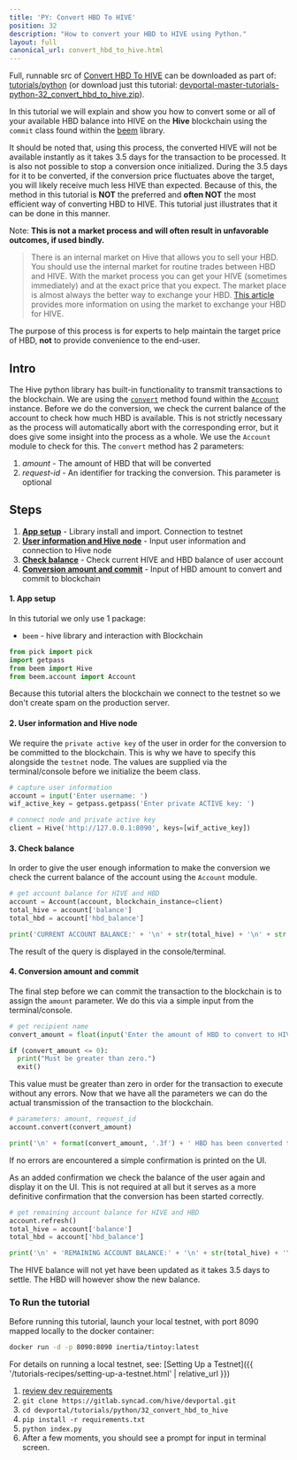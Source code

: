 ```yaml
---
title: 'PY: Convert HBD To HIVE'
position: 32
description: "How to convert your HBD to HIVE using Python."
layout: full
canonical_url: convert_hbd_to_hive.html
---
```

Full, runnable src of [Convert HBD To HIVE](https://gitlab.syncad.com/hive/devportal/-/tree/master/tutorials/python/32_convert_hbd_to_hive) can be downloaded as part of: [tutorials/python](https://gitlab.syncad.com/hive/devportal/-/tree/master/tutorials/python) (or download just this tutorial: [devportal-master-tutorials-python-32_convert_hbd_to_hive.zip](https://gitlab.syncad.com/hive/devportal/-/archive/master/devportal-master.zip?path=tutorials/python/32_convert_hbd_to_hive)).

In this tutorial we will explain and show you how to convert some or all of your available HBD balance into HIVE on the **Hive** blockchain using the `commit` class found within the [beem](https://github.com/holgern/beem) library.

It should be noted that, using this process, the converted HIVE will not be available instantly as it takes 3.5 days for the transaction to be processed.  It is also not possible to stop a conversion once initialized.  During the 3.5 days for it to be converted, if the conversion price fluctuates above the target, you will likely receive much less HIVE than expected.  Because of this, the method in this tutorial is **NOT** the preferred and **often NOT** the most efficient way of converting HBD to HIVE.  This tutorial just illustrates that it can be done in this manner.

Note: **This is not a market process and will often result in unfavorable outcomes, if used bindly.**

<blockquote class="warning">
  There is an internal market on Hive that allows you to sell your HBD.  You should use the internal market for routine trades between HBD and HIVE.  With the market process you can get your HIVE (sometimes immediately) and at the exact price that you expect.  The market place is almost always the better way to exchange your HBD.  <a href="https://hive.blog/hive-148441/@rehan12/quick-guide-to-use-hive-internal-market">This article</a> provides more information on using the market to exchange your HBD for HIVE.
</blockquote>

The purpose of this process is for experts to help maintain the target price of HBD, **not** to provide convenience to the end-user.

## Intro

The Hive python library has built-in functionality to transmit transactions to the blockchain.  We are using the [`convert`](https://beem.readthedocs.io/en/latest/beem.account.html#beem.account.Account.convert) method found within the [`Account`](https://beem.readthedocs.io/en/latest/beem.account.html) instance.  Before we do the conversion, we check the current balance of the account to check how much HBD is available.  This is not strictly necessary as the process will automatically abort with the corresponding error, but it does give some insight into the process as a whole.  We use the `Account` module to check for this.  The `convert` method has 2 parameters:

1. _amount_ - The amount of HBD that will be converted
1. _request-id_ - An identifier for tracking the conversion. This parameter is optional

## Steps

1. [**App setup**](#setup) - Library install and import. Connection to testnet
1. [**User information and Hive node**](#userinfo) - Input user information and connection to Hive node
1. [**Check balance**](#balance) - Check current HIVE and HBD balance of user account
1. [**Conversion amount and commit**](#convert) - Input of HBD amount to convert and commit to blockchain

#### 1. App setup <a name="setup"></a>

In this tutorial we only use 1 package:

- `beem` - hive library and interaction with Blockchain

```python
from pick import pick
import getpass
from beem import Hive
from beem.account import Account
```

Because this tutorial alters the blockchain we connect to the testnet so we don't create spam on the production server.

#### 2. User information and Hive node <a name="userinfo"></a>

We require the `private active key` of the user in order for the conversion to be committed to the blockchain.  This is why we have to specify this alongside the `testnet` node.  The values are supplied via the terminal/console before we initialize the beem class.

```python
# capture user information
account = input('Enter username: ')
wif_active_key = getpass.getpass('Enter private ACTIVE key: ')

# connect node and private active key
client = Hive('http://127.0.0.1:8090', keys=[wif_active_key])
```

#### 3. Check balance <a name="balance"></a>

In order to give the user enough information to make the conversion we check the current balance of the account using the `Account` module.

```python
# get account balance for HIVE and HBD
account = Account(account, blockchain_instance=client)
total_hive = account['balance']
total_hbd = account['hbd_balance']

print('CURRENT ACCOUNT BALANCE:' + '\n' + str(total_hive) + '\n' + str(total_hbd) + '\n')
```

The result of the query is displayed in the console/terminal.

#### 4. Conversion amount and commit <a name="convert"></a>

The final step before we can commit the transaction to the blockchain is to assign the `amount` parameter.  We do this via a simple input from the terminal/console.

```python
# get recipient name
convert_amount = float(input('Enter the amount of HBD to convert to HIVE: ') or '0')

if (convert_amount <= 0):
  print("Must be greater than zero.")
  exit()
```

This value must be greater than zero in order for the transaction to execute without any errors.  Now that we have all the parameters we can do the actual transmission of the transaction to the blockchain.

```python
# parameters: amount, request_id
account.convert(convert_amount)

print('\n' + format(convert_amount, '.3f') + ' HBD has been converted to HIVE')
```

If no errors are encountered a simple confirmation is printed on the UI.

As an added confirmation we check the balance of the user again and display it on the UI.  This is not required at all but it serves as a more definitive confirmation that the conversion has been started correctly.

```python
# get remaining account balance for HIVE and HBD
account.refresh()
total_hive = account['balance']
total_hbd = account['hbd_balance']

print('\n' + 'REMAINING ACCOUNT BALANCE:' + '\n' + str(total_hive) + '\n' + str(total_hbd))
```

The HIVE balance will not yet have been updated as it takes 3.5 days to settle.  The HBD will however show the new balance.

### To Run the tutorial

Before running this tutorial, launch your local testnet, with port 8090 mapped locally to the docker container:

```bash
docker run -d -p 8090:8090 inertia/tintoy:latest
```

For details on running a local testnet, see: [Setting Up a Testnet]({{ '/tutorials-recipes/setting-up-a-testnet.html' | relative_url }})

1. [review dev requirements](getting_started.html)
1. `git clone https://gitlab.syncad.com/hive/devportal.git`
1. `cd devportal/tutorials/python/32_convert_hbd_to_hive`
1. `pip install -r requirements.txt`
1. `python index.py`
1. After a few moments, you should see a prompt for input in terminal screen.
